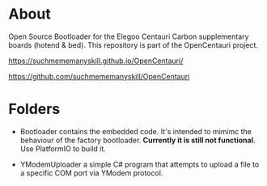 # About

 Open Source Bootloader for the Elegoo Centauri Carbon supplementary boards (hotend & bed).
 This repository is part of the OpenCentauri project.

 https://suchmememanyskill.github.io/OpenCentauri/

 https://github.com/suchmememanyskill/OpenCentauri

 # Folders

 - Bootloader contains the embedded code. It's intended to mimimc the behaviour of the factory bootloader.
 **Currently it is still not functional**. Use PlatformIO to build it.

 - YModemUploader a simple C# program that attempts to upload a file to a specific COM port via YModem protocol.